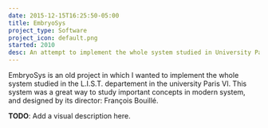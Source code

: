 ```yaml
---
date: 2015-12-15T16:25:50-05:00
title: EmbryoSys
project_type: Software
project_icon: default.png
started: 2010
desc: An attempt to implement the whole system studied in University Paris 6 in the LIST department. More like a hobby ;).
---
```


EmbryoSys is an old project in which I wanted to implement the whole system studied in the L.I.S.T. departement in the university Paris VI. This system was a great way to study important concepts in modern system, and designed by its director: François Bouillé.

**TODO**: Add a visual description here.